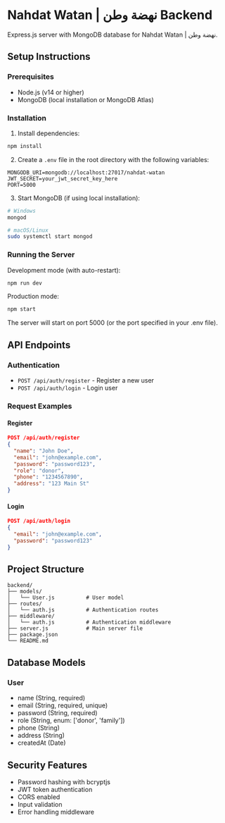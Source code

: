 # Nahdat Watan | نهضة وطن Backend

Express.js server with MongoDB database for Nahdat Watan | نهضة وطن.

## Setup Instructions

### Prerequisites
- Node.js (v14 or higher)
- MongoDB (local installation or MongoDB Atlas)

### Installation

1. Install dependencies:
```bash
npm install
```

2. Create a `.env` file in the root directory with the following variables:
```
MONGODB_URI=mongodb://localhost:27017/nahdat-watan
JWT_SECRET=your_jwt_secret_key_here
PORT=5000
```

3. Start MongoDB (if using local installation):
```bash
# Windows
mongod

# macOS/Linux
sudo systemctl start mongod
```

### Running the Server

Development mode (with auto-restart):
```bash
npm run dev
```

Production mode:
```bash
npm start
```

The server will start on port 5000 (or the port specified in your .env file).

## API Endpoints

### Authentication
- `POST /api/auth/register` - Register a new user
- `POST /api/auth/login` - Login user

### Request Examples

#### Register
```json
POST /api/auth/register
{
  "name": "John Doe",
  "email": "john@example.com",
  "password": "password123",
  "role": "donor",
  "phone": "1234567890",
  "address": "123 Main St"
}
```

#### Login
```json
POST /api/auth/login
{
  "email": "john@example.com",
  "password": "password123"
}
```

## Project Structure

```
backend/
├── models/
│   └── User.js          # User model
├── routes/
│   └── auth.js          # Authentication routes
├── middleware/
│   └── auth.js          # Authentication middleware
├── server.js            # Main server file
├── package.json
└── README.md
```

## Database Models

### User
- name (String, required)
- email (String, required, unique)
- password (String, required)
- role (String, enum: ['donor', 'family'])
- phone (String)
- address (String)
- createdAt (Date)

## Security Features

- Password hashing with bcryptjs
- JWT token authentication
- CORS enabled
- Input validation
- Error handling middleware 